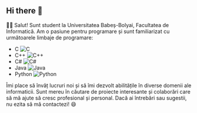 ## Hi there 👋

👨‍🎓 Salut! Sunt student la Universitatea Babeș-Bolyai, Facultatea de Informatică. Am o pasiune pentru programare și sunt familiarizat cu următoarele limbaje de programare:

- C ![C](C:\Users\munte\Downloads\pngegg.png)
- C++ ![C++](https://img.shields.io/badge/-C++-00599C?style=flat&logo=c%2B%2B)
- C# ![C#](https://img.shields.io/badge/-C%23-239120?style=flat&logo=c-sharp)
- Java ![Java](https://img.shields.io/badge/-Java-007396?style=flat&logo=java)
- Python ![Python](https://img.shields.io/badge/-Python-3776AB?style=flat&logo=python)

Îmi place să învăț lucruri noi și să îmi dezvolt abilitățile în diverse domenii ale informaticii. Sunt mereu în căutare de proiecte interesante și colaborări care să mă ajute să cresc profesional și personal. Dacă ai întrebări sau sugestii, nu ezita să mă contactezi! 😄
